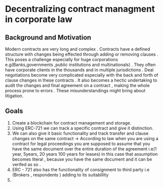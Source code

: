# Decentralizing contract managment in corporate law 






## Background and Motivation 

<p>Modern contracts are very long and complex . Contracts have a defined structure with changes being effected through adding or removing clauses .
This poses a challenge especially for huge corporations e.g(Banks,governments ,public institutions and multinationals) . They often have corporate
clients in the thousands and in multiple jurisdictions . Deal negotiations become very complicated especially with the back and forth of clause changes 
in these contracts . It also becomes a hectic undertaking to audit the changes and final agreement on a contract , making the whole process prone to 
errors . These misunderstandings might bring about litigation.</p>

## Goals 
1. Create a blockchain for contract management and storage.
2. Using ERC-721 we can track a specific contract and give it distinction.
3. We can also give it basic functionality and track transfer and clause changes on the same contract -> According to law when you are using a contract 
  for legal proceedings you are supposed to assume that you have the same document over the entire duration of the agreement i.e(1 year, 5years, 20 years 
  100 years for leases) in this case that assumption becomes literal , because you have the same document and it can be verifed as so .
4. ERC - 721 also has the functionality of consignment to third party i.e (Brokers , respondents ) adding to its suitablility 
5. 
  

